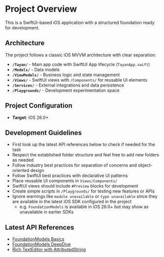 # Project Overview

This is a SwiftUI-based iOS application with a structured foundation ready for development.

## Architecture

The project follows a classic iOS MVVM architecture with clear separation:

- **`/Tayan/`** - Main app code with SwiftUI App lifecycle (`TayanApp.swift`)
- **`/Models/`** - Data models
- **`/ViewModels/`** - Business logic and state management
- **`/Views/`** - SwiftUI views with `/Components/` for reusable UI elements
- **`/Services/`** - External integrations and data persistence
- **`/Playgrounds/`** - Development experimentation space

## Project Configuration

- **Target**: iOS 26.0+

## Development Guidelines

- First look up the latest API references below to check if needed for the task
- Respect the established folder structure and feel free to add new folders as needed
- Follow industry best practices for separation of concerns and object-oriented design
- Follow SwiftUI best practices with declarative UI patterns
- Place reusable UI components in `Views/Components/`
- SwiftUI views should include `#Preview` blocks for development
- Create simple scripts in `/Playgrounds/` for testing new features or APIs
- Ignore warnings like `module unavailable` or `type unavailable` since they are available in the latest iOS SDK configured in the project
  - e.g. `FoundationModels` is available in iOS 26.0+ but may show as unavailable in earlier SDKs

## Latest API References

- [FoundationModels Basics](./instructions/FoundationModels_Basics.md)
- [FoundationModels DeepDive](./instructions/FoundationModels_DeepDive.md)
- [Rich TextEditor with AttributedString](./instructions/RichTextEditorWithAttributedString_Basics.md)
